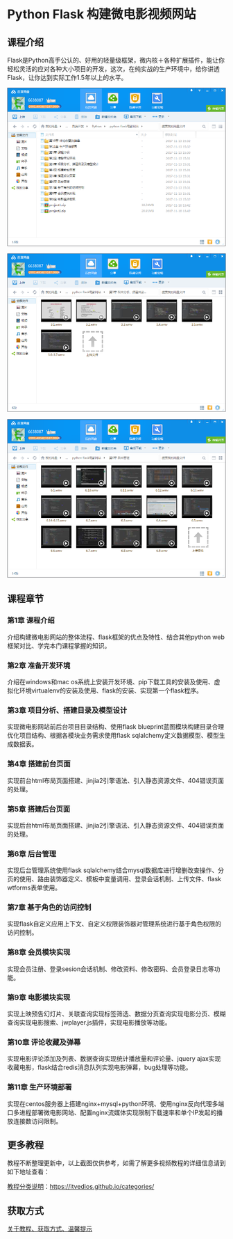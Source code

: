 # Python Flask 构建微电影视频网站

## 课程介绍

Flask是Python高手公认的、好用的轻量级框架，微内核＋各种扩展插件，能让你轻松灵活的应对各种大小项目的开发，这次，在纯实战的生产环境中，给你讲透Flask，让你达到实际工作1.5年以上的水平。

![](img/PythonFlask构建微电影视频网站1.png)

![](img/PythonFlask构建微电影视频网站2.png)

![](img/PythonFlask构建微电影视频网站3.png)

## 课程章节

### 第1章 课程介绍

介绍构建微电影网站的整体流程、flask框架的优点及特性、结合其他python web框架对比、学完本门课程掌握的知识。

### 第2章 准备开发环境

介绍在windows和mac os系统上安装开发环境、pip下载工具的安装及使用、虚拟化环境virtualenv的安装及使用、flask的安装、实现第一个flask程序。

### 第3章 项目分析、搭建目录及模型设计

实现微电影网站前后台项目目录结构、使用flask blueprint蓝图模块构建目录合理优化项目结构、根据各模块业务需求使用flask sqlalchemy定义数据模型、模型生成数据表。

### 第4章 搭建前台页面

实现前台html布局页面搭建、jinjia2引擎语法、引入静态资源文件、404错误页面的处理。

### 第5章 搭建后台页面

实现后台html布局页面搭建、jinjia2引擎语法、引入静态资源文件、404错误页面的处理。

### 第6章 后台管理

实现后台管理系统使用flask sqlalchemy结合mysql数据库进行增删改查操作、分页的使用、路由装饰器定义、模板中变量调用、登录会话机制、上传文件、flask wtforms表单使用。

### 第7章 基于角色的访问控制

实现flask自定义应用上下文、自定义权限装饰器对管理系统进行基于角色权限的访问控制。

### 第8章 会员模块实现

实现会员注册、登录sesion会话机制、修改资料、修改密码、会员登录日志等功能。

### 第9章 电影模块实现

实现上映预告幻灯片、关联查询实现标签筛选、数据分页查询实现电影分页、模糊查询实现电影搜索、jwplayer.js插件，实现电影播放等功能。

### 第10章 评论收藏及弹幕

实现电影评论添加及列表、数据查询实现统计播放量和评论量、jquery ajax实现收藏电影，flask结合redis消息队列实现电影弹幕，bug处理等功能。

### 第11章 生产环境部署

实现在centos服务器上搭建nginx+mysql+python环境、使用nginx反向代理多端口多进程部署微电影网站、配置nginx流媒体实现限制下载速率和单个IP发起的播放连接数访问限制。

## 更多教程

教程不断整理更新中，以上截图仅供参考，如需了解更多视频教程的详细信息请到如下地址查看：

[教程分类说明](https://itvedios.github.io/categories/)：<https://itvedios.github.io/categories/>

## 获取方式

[关于教程、获取方式、温馨提示](https://itvedios.github.io/about/)
